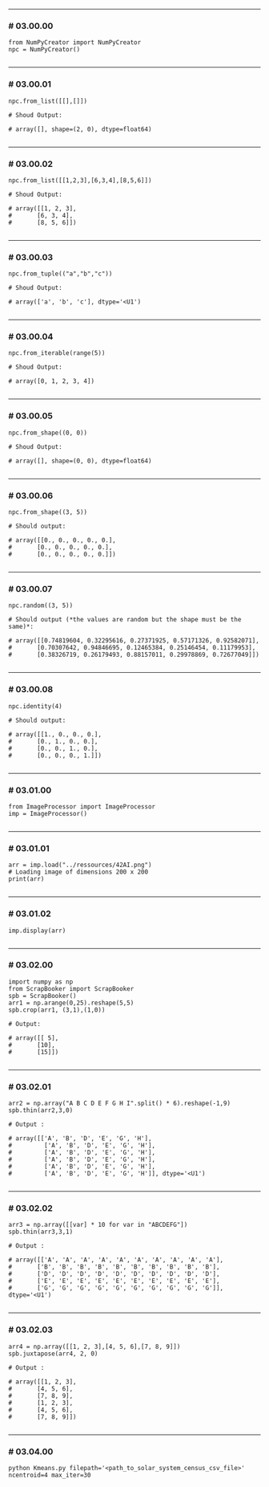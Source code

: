 
----

### # 03.00.00

```
from NumPyCreator import NumPyCreator
npc = NumPyCreator()


```

----

### # 03.00.01

```
npc.from_list([[],[]])

# Shoud Output:

# array([], shape=(2, 0), dtype=float64)


```

----

### # 03.00.02

```
npc.from_list([[1,2,3],[6,3,4],[8,5,6]])

# Shoud Output:

# array([[1, 2, 3],
#       [6, 3, 4],
#       [8, 5, 6]])


```

----

### # 03.00.03

```
npc.from_tuple(("a","b","c"))

# Shoud Output:

# array(['a', 'b', 'c'], dtype='<U1')


```

----

### # 03.00.04

```
npc.from_iterable(range(5))

# Shoud Output:

# array([0, 1, 2, 3, 4])


```

----

### # 03.00.05

```
npc.from_shape((0, 0))

# Shoud Output:

# array([], shape=(0, 0), dtype=float64)


```

----

### # 03.00.06

```
npc.from_shape((3, 5))

# Should output:

# array([[0., 0., 0., 0., 0.],
#       [0., 0., 0., 0., 0.],
#       [0., 0., 0., 0., 0.]])


```

----

### # 03.00.07

```
npc.random((3, 5))

# Should output (*the values are random but the shape must be the same)*:   

# array([[0.74819604, 0.32295616, 0.27371925, 0.57171326, 0.92582071],
#       [0.70307642, 0.94846695, 0.12465384, 0.25146454, 0.11179953],
#       [0.38326719, 0.26179493, 0.88157011, 0.29978869, 0.72677049]])


```

----

### # 03.00.08

```
npc.identity(4)

# Should output:

# array([[1., 0., 0., 0.],
#       [0., 1., 0., 0.],
#       [0., 0., 1., 0.],
#       [0., 0., 0., 1.]])


```

----

### # 03.01.00

```
from ImageProcessor import ImageProcessor
imp = ImageProcessor()


```

----

### # 03.01.01

```
arr = imp.load("../ressources/42AI.png")
# Loading image of dimensions 200 x 200
print(arr)


```

----

### # 03.01.02

```
imp.display(arr)


```

----

### # 03.02.00

```
import numpy as np
from ScrapBooker import ScrapBooker
spb = ScrapBooker()
arr1 = np.arange(0,25).reshape(5,5)
spb.crop(arr1, (3,1),(1,0))

# Output:

# array([[ 5],
#       [10],
#       [15]])


```

----

### # 03.02.01

```
arr2 = np.array("A B C D E F G H I".split() * 6).reshape(-1,9)
spb.thin(arr2,3,0)

# Output :

# array([['A', 'B', 'D', 'E', 'G', 'H'],
#         ['A', 'B', 'D', 'E', 'G', 'H'],
#         ['A', 'B', 'D', 'E', 'G', 'H'],
#         ['A', 'B', 'D', 'E', 'G', 'H'],
#         ['A', 'B', 'D', 'E', 'G', 'H'],
#         ['A', 'B', 'D', 'E', 'G', 'H']], dtype='<U1')


```

----

### # 03.02.02

```
arr3 = np.array([[var] * 10 for var in "ABCDEFG"])
spb.thin(arr3,3,1)

# Output : 

# array([['A', 'A', 'A', 'A', 'A', 'A', 'A', 'A', 'A', 'A'],
#       ['B', 'B', 'B', 'B', 'B', 'B', 'B', 'B', 'B', 'B'],
#       ['D', 'D', 'D', 'D', 'D', 'D', 'D', 'D', 'D', 'D'],
#       ['E', 'E', 'E', 'E', 'E', 'E', 'E', 'E', 'E', 'E'],
#       ['G', 'G', 'G', 'G', 'G', 'G', 'G', 'G', 'G', 'G']], dtype='<U1')


```

----

### # 03.02.03

```
arr4 = np.array([[1, 2, 3],[4, 5, 6],[7, 8, 9]])
spb.juxtapose(arr4, 2, 0)

# Output :

# array([[1, 2, 3],
#       [4, 5, 6],
#       [7, 8, 9],
#       [1, 2, 3],
#       [4, 5, 6],
#       [7, 8, 9]])


```

----

### # 03.04.00

```
python Kmeans.py filepath='<path_to_solar_system_census_csv_file>' ncentroid=4 max_iter=30
```
